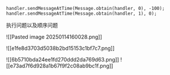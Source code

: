 
```
handler.sendMessageAtTime(Message.obtain(handler, 0), -100);  
handler.sendMessageAtTime(Message.obtain(handler, 1), 0);
```

执行问题以及顺序问题


![[Pasted image 20250114160028.png]]




![[e1fe8d3703d5038b2bd15153c1bf7c7.png]]


![[6b5710bda24ee1fd270ddd2da769d63.png]]
![[e73ad7f6d928a1b67f9f2c08ab9bc1f.png]]